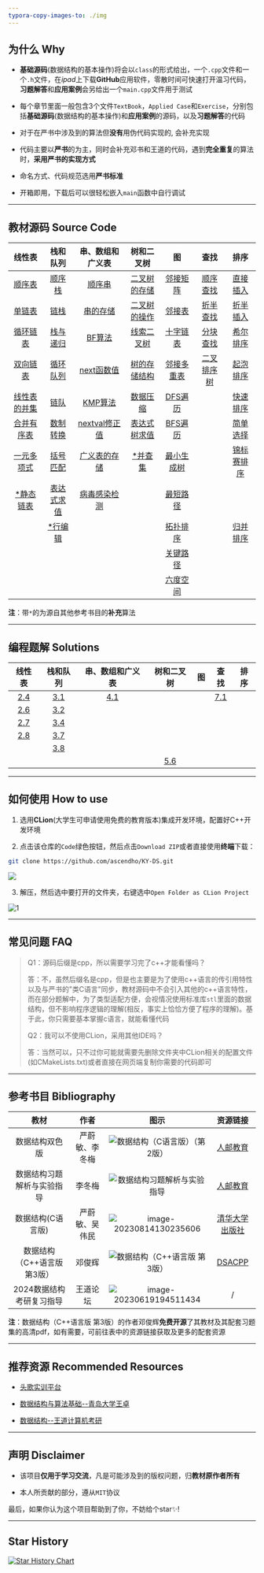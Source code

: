 ```yaml
---
typora-copy-images-to: ./img
---
```


## 为什么 Why

- **基础源码**(数据结构的基本操作)将会以`class`的形式给出，一个`.cpp`文件和一个`.h`文件，在*ipad*上下载**GitHub**应用软件，零散时间可快速打开温习代码，**习题解答**和**应用案例**会另给出一个`main.cpp`文件用于测试

- 每个章节里面一般包含3个文件`TextBook`，`Applied Case`和`Exercise`，分别包括**基础源码**(数据结构的基本操作)和**应用案例**的源码，以及**习题解答**的代码

- 对于在严书中涉及到的算法但**没有**用伪代码实现的, 会补充实现

- 代码主要以**严书**的为主，同时会补充邓书和王道的代码，遇到**完全重复**的算法时，**采用严书的实现方式**

- 命名方式、代码规范选用**严书标准**

- 开箱即用，下载后可以很轻松嵌入`main`函数中自行调试

------



## 教材源码 Source Code

|                            线性表                            |                           栈和队列                           |                       串、数组和广义表                       |                          树和二叉树                          |                              图                              |                             查找                             |                             排序                             |
| :----------------------------------------------------------: | :----------------------------------------------------------: | :----------------------------------------------------------: | :----------------------------------------------------------: | :----------------------------------------------------------: | :----------------------------------------------------------: | :----------------------------------------------------------: |
|   <a href="02-Linear List/TextBook/SqList.cpp">顺序表</a>    | <a href="03-Stack and Queue/TextBook/SqStack.cpp">顺序栈</a> | <a href="04-String, Array and Generalized List/TextBook/SString.cpp">顺序串</a> | <a href="05-Tree and Binary Tree/TextBook/SqBiTree.h">二叉树的存储</a> | <a href="06-Graph/TextBook/AdjacencyMatrix.cpp">邻接矩阵</a> | <a href="07-Searching/TextBook/Search_Seq.cpp">顺序查找</a>  |  <a href="08-Sorting/TextBook/InsertSort.cpp">直接插入</a>   |
|  <a href="02-Linear List/TextBook/LinkList.cpp">单链表</a>   | <a href="03-Stack and Queue/TextBook/LinkStack.cpp">链栈</a> | <a href="04-String, Array and Generalized List/TextBook/StorageStructuresOfString.h">串的存储</a> | <a href="05-Tree and Binary Tree/TextBook/BiTree.cpp">二叉树的操作</a> |   <a href="06-Graph/TextBook/AdjacencyList.cpp">邻接表</a>   | <a href="07-Searching/TextBook/Search_Bin.cpp">折半查找</a>  |  <a href="08-Sorting/TextBook/BInsertSort.cpp">折半插入</a>  |
| <a href="02-Linear List/TextBook/CLinkList.cpp">循环链表</a> | <a href="03-Stack and Queue\TextBook\StackAndRecursion.cpp">栈与递归</a> | <a href="04-String, Array and Generalized List/TextBook/Index_BF.cpp">BF算法</a> | <a href="05-Tree and Binary Tree/TextBook/BiThrTree.cpp">线索二叉树</a> |  <a href="06-Graph/TextBook/OrthogonalList.h">十字链表</a>   | <a href="07-Searching/TextBook/BlockingSearch.cpp">分块查找</a> |   <a href="08-Sorting/TextBook/ShellSort.cpp">希尔排序</a>   |
| <a href="02-Linear List/TextBook/DuLinkList.cpp">双向链表</a> | <a href="03-Stack and Queue/TextBook/SqQueue.cpp">循环队列</a> | <a href="04-String, Array and Generalized List/TextBook/next.cpp">next函数值</a> | <a href="05-Tree and Binary Tree/TextBook/StorageStructureOfTree.h">树的存储结构</a> | <a href="06-Graph/TextBook/AdjacencyMultilist.h">邻接多重表</a> |  <a href="07-Searching/TextBook/BSTree.cpp">二叉排序树</a>   |  <a href="08-Sorting/TextBook/BubbleSort.cpp">起泡排序</a>   |
| <a href="02-Linear List/TextBook/Union.cpp">线性表的并集</a> | <a href="03-Stack and Queue/TextBook/LinkQueue.cpp">链队</a> | <a href="04-String, Array and Generalized List/TextBook/Index_KMP.cpp">KMP算法</a> | <a href="05-Tree and Binary Tree/Applied Case/DataCompression/HuffmanTree.cpp">数据压缩</a> |       <a href="06-Graph/TextBook/DFS.cpp">DFS遍历</a>        |                                                              | <a href="08-Sorting/TextBook/05_QuickSort/QuickSort.cpp">快速排序</a> |
| <a href="02-Linear List/TextBook/MergeList.cpp">合并有序表</a> | <a href="03-Stack and Queue\Applied Case\Conversion\Conversion.cpp">数制转换</a> | <a href="04-String, Array and Generalized List/TextBook/nextval.cpp">nextval修正值</a> | <a href="05-Tree and Binary Tree/Applied Case/BinaryTreeComputeExp/ComputeExpression.cpp">表达式树求值</a> |       <a href="06-Graph/TextBook/BFS.cpp">BFS遍历</a>        |                                                              | <a href="08-Sorting/TextBook/06_SelectSort/SelectSort.cpp">简单选择</a> |
| <a href="02-Linear List/Applied Case/Polynomial/Polynomial.cpp">一元多项式</a> | <a href="03-Stack and Queue/Applied Case/Matching/Matching.cpp">括号匹配</a> | <a href="04-String, Array and Generalized List/TextBook/GList.h">广义表的存储</a> | <a href="05-Tree and Binary Tree/TextBook/DisjointSet.cpp">*并查集</a> | <a href="06-Graph/TextBook/MinimumCostSpanningTree.cpp">最小生成树</a> |                                                              | <a href="08-Sorting/TextBook/07_TournamentSort/TournamentSort.cpp">锦标赛排序</a> |
| <a href="02-Linear List/TextBook/SLinkList/SLinkList.cpp">*静态链表</a> | <a href="03-Stack and Queue/Applied Case/EvaluateExpression/EvaluateExpression.cpp">表达式求值</a> | <a href="04-String, Array and Generalized List/Applied Case/Virus_detection/Virus_detection.cpp">病毒感染检测</a> |                                                              |  <a href="06-Graph/TextBook/ShortestPath.cpp">最短路径</a>   |                                                              |                                                              |
|                                                              | <a href="03-Stack and Queue/TextBook/LineEdit/LineEdit.cpp">*行编辑</a> |                                                              |                                                              | <a href="06-Graph/TextBook/TopologicalSort.cpp">拓扑排序</a> |                                                              | <a href="08-Sorting/TextBook/09_MergeSort/MergeSort.cpp">归并排序</a> |
|                                                              |                                                              |                                                              |                                                              |  <a href="06-Graph/TextBook/CriticalPath.cpp">关键路径</a>   |                                                              |                                                              |
|                                                              |                                                              |                                                              |                                                              | <a href="06-Graph/Applied Case/SixDegreeSeparation/SixDegree_BFS.cpp">六度空间</a> |                                                              |                                                              |

**注**：带`*`的为源自其他参考书目的**补充**算法

------



## 编程题解 Solutions

|                           线性表                           |                           栈和队列                           |                       串、数组和广义表                       |                          树和二叉树                          |  图  |                           查找                            | 排序 |
| :--------------------------------------------------------: | :----------------------------------------------------------: | :----------------------------------------------------------: | :----------------------------------------------------------: | :--: | :-------------------------------------------------------: | :--: |
|  <a href="02-Linear List/Exercise/Difference.cpp">2.4</a>  |  <a href="03-Stack and Queue/Exercise/DblStack.cpp">3.1</a>  | <a href="04-String, Array and Generalized List/Exercise/CharacterFrequencyStatistics.cpp">4.1</a> |                                                              |      | <a href="07-Searching/Exercise/BinSearch_Cur.cpp">7.1</a> |      |
|     <a href="02-Linear List/Exercise/Max.cpp">2.6</a>      | <a href="03-Stack and Queue\Exercise\IsPalindrome.cpp">3.2</a> |                                                              |                                                              |      |                                                           |      |
|   <a href="02-Linear List/Exercise/Inverse.cpp">2.7</a>    |  <a href="03-Stack and Queue/Exercise/Postfix.cpp">3.4</a>   |                                                              |                                                              |      |                                                           |      |
| <a href="02-Linear List/Exercise/DeleteMinMax.cpp">2.8</a> | <a href="03-Stack and Queue/Exercise/SqQueueWithTag.cpp">3.7</a> |                                                              |                                                              |      |                                                           |      |
|                                                            |   <a href="03-Stack and Queue/Exercise/Deque.cpp">3.8</a>    |                                                              |                                                              |      |                                                           |      |
|                                                            |                                                              |                                                              | <a href="05-Tree and Binary Tree/Exercise/LevelOrderTraversal.cpp">5.6</a> |      |                                                           |      |

------



## 如何使用 How to use

1. 选用**CLion**(大学生可申请使用免费的教育版本)集成开发环境，配置好C++开发环境

2. 点击该仓库的`Code`绿色按钮，然后点击`Download ZIP`或者直接使用**终端**下载：

```bash
git clone https://github.com/ascendho/KY-DS.git
```

![](img/C0J__QFOH%5D4RD%7D%5BU%7DHYWV@B.png)

3. 解压，然后选中要打开的文件夹，右键选中`Open Folder as CLion Project`

![1](img/1.png)

------



## 常见问题 FAQ

> Q1：源码后缀是cpp，所以需要学习完了c++才能看懂吗？
>
> 答：不，虽然后缀名是cpp，但是也主要是为了使用c++语言的传引用特性以及与严书的"类C语言"同步，教材源码中不会引入其他的c++语言特性，而在部分题解中，为了类型适配方便，会视情况使用标准库`stl`里面的数据结构，但不影响程序逻辑的理解(相反，事实上恰恰方便了程序的理解)。基于此，你只需要基本掌握c语言，就能看懂代码
>
> 
>
> Q2：我可以不使用CLion，采用其他IDE吗？
>
> 答：当然可以，只不过你可能就需要先删除文件夹中CLion相关的配置文件(如CMakeLists.txt)或者直接在网页端复制你需要的代码即可

------



## 参考书目 Bibliography

|            教材             |      作者      |                             图示                             |                           资源链接                           |
| :-------------------------: | :------------: | :----------------------------------------------------------: | :----------------------------------------------------------: |
|       数据结构双色版        | 严蔚敏、李冬梅 | ![数据结构（C语言版）（第2版）](img/2110398aa6025c417e71.jpeg) | <a href="https://www.ryjiaoyu.com/book/details/45170">人邮教育</a> |
| 数据结构习题解析与实验指导  |     李冬梅     | ![数据结构习题解析与实验指导](img/2204c1aa113663e88ab9.png)  | <a href="https://www.ryjiaoyu.com/book/details/43313">人邮教育</a> |
|      数据结构(C语言版)      | 严蔚敏、吴伟民 | ![image-20230814130235606](img/image-20230814130235606.png)  | <a href="http://www.tup.tsinghua.edu.cn/booksCenter/book_00236807.html">清华大学出版社</a> |
| 数据结构（C++语言版 第3版） |     邓俊辉     |      ![数据结构（C++语言版 第3版）](img/s28064419.jpg)       | <a href="https://dsa.cs.tsinghua.edu.cn/~deng/ds/dsacpp/index.htm">DSACPP</a> |
|  2024数据结构考研复习指导   |    王道论坛    | ![image-20230619194511434](img/image-20230619194511434.png)  |                              /                               |

**注**：数据结构（C++语言版 第3版）的作者邓俊辉**免费开源**了其教材及其配套习题集的高清pdf，如有需要，可前往表中的资源链接获取及更多的配套资源

------



## 推荐资源 Recommended Resources

- <a href="https://www.educoder.net/paths/jizlwfkq">头歌实训平台</a>

- <a href="https://www.bilibili.com/video/BV1nJ411V7bd/?spm_id_from=333.337.search-card.all.click">数据结构与算法基础--青岛大学王卓</a>

- <a href="https://www.bilibili.com/video/BV1b7411N798?p=51&spm_id_from=pageDriver&vd_source=61a8f743f4489a59a143809ed7fb1159">数据结构--王道计算机考研</a>

------



## 声明 Disclaimer

- 该项目**仅用于学习交流**，凡是可能涉及到的版权问题，归**教材原作者所有**

- 本人所贡献的部分，遵从`MIT`协议

最后，如果你认为这个项目帮助到了你，不妨给个star✨!

------



## Star History

[![Star History Chart](https://api.star-history.com/svg?repos=ascendho/KY-DS&type=Date)](https://star-history.com/#ascendho/KY-DS&Date)
